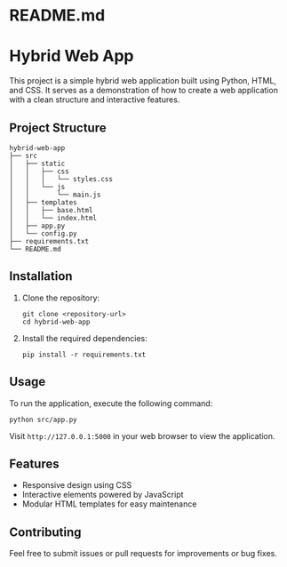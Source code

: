 # README.md

# Hybrid Web App

This project is a simple hybrid web application built using Python, HTML, and CSS. It serves as a demonstration of how to create a web application with a clean structure and interactive features.

## Project Structure

```
hybrid-web-app
├── src
│   ├── static
│   │   ├── css
│   │   │   └── styles.css
│   │   └── js
│   │       └── main.js
│   ├── templates
│   │   ├── base.html
│   │   └── index.html
│   ├── app.py
│   └── config.py
├── requirements.txt
└── README.md
```

## Installation

1. Clone the repository:
   ```
   git clone <repository-url>
   cd hybrid-web-app
   ```

2. Install the required dependencies:
   ```
   pip install -r requirements.txt
   ```

## Usage

To run the application, execute the following command:
```
python src/app.py
```

Visit `http://127.0.0.1:5000` in your web browser to view the application.

## Features

- Responsive design using CSS
- Interactive elements powered by JavaScript
- Modular HTML templates for easy maintenance

## Contributing

Feel free to submit issues or pull requests for improvements or bug fixes.